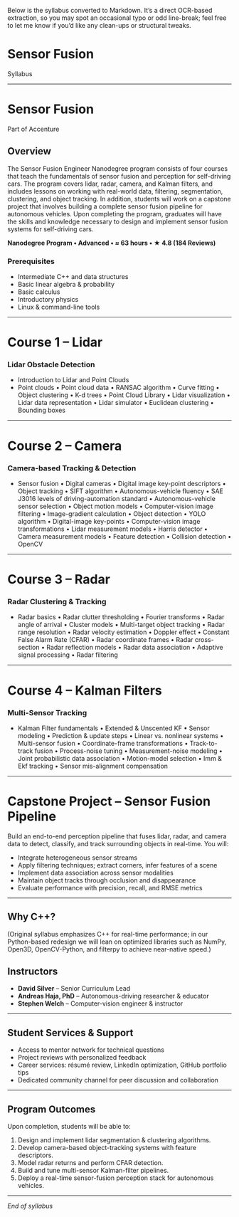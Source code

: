 Below is the syllabus converted to Markdown. It’s a direct OCR-based extraction, so you may spot an occasional typo or odd line-break; feel free to let me know if you’d like any clean-ups or structural tweaks.


# Sensor Fusion  
Syllabus  

---

# Sensor Fusion  
Part of Accenture  

## Overview  
The Sensor Fusion Engineer Nanodegree program consists of four courses that teach the fundamentals of sensor fusion and perception for self-driving cars. The program covers lidar, radar, camera, and Kalman filters, and includes lessons on working with real-world data, filtering, segmentation, clustering, and object tracking. In addition, students will work on a capstone project that involves building a complete sensor fusion pipeline for autonomous vehicles. Upon completing the program, graduates will have the skills and knowledge necessary to design and implement sensor fusion systems for self-driving cars.  

**Nanodegree Program • Advanced • ≈ 63 hours • ★ 4.8 (184 Reviews)**  

### Prerequisites  
- Intermediate C++ and data structures  
- Basic linear algebra & probability  
- Basic calculus  
- Introductory physics  
- Linux & command-line tools  

---

# Course 1 – Lidar  
### Lidar Obstacle Detection  
- Introduction to Lidar and Point Clouds  
- Point clouds • Point cloud data • RANSAC algorithm • Curve fitting • Object clustering • K-d trees • Point Cloud Library • Lidar visualization • Lidar data representation • Lidar simulator • Euclidean clustering • Bounding boxes  

---

# Course 2 – Camera  
### Camera-based Tracking & Detection  
- Sensor fusion • Digital cameras • Digital image key-point descriptors • Object tracking • SIFT algorithm • Autonomous-vehicle fluency • SAE J3016 levels of driving-automation standard • Autonomous-vehicle sensor selection • Object motion models • Computer-vision image filtering • Image-gradient calculation • Object detection • YOLO algorithm • Digital-image key-points • Computer-vision image transformations • Lidar measurement models • Harris detector • Camera measurement models • Feature detection • Collision detection • OpenCV  

---

# Course 3 – Radar  
### Radar Clustering & Tracking  
- Radar basics • Radar clutter thresholding • Fourier transforms • Radar angle of arrival • Cluster models • Multi-target object tracking • Radar range resolution • Radar velocity estimation • Doppler effect • Constant False Alarm Rate (CFAR) • Radar coordinate frames • Radar cross-section • Radar reflection models • Radar data association • Adaptive signal processing • Radar filtering  

---

# Course 4 – Kalman Filters  
### Multi-Sensor Tracking  
- Kalman Filter fundamentals • Extended & Unscented KF • Sensor modeling • Prediction & update steps • Linear vs. nonlinear systems • Multi-sensor fusion • Coordinate-frame transformations • Track-to-track fusion • Process-noise tuning • Measurement-noise modeling • Joint probabilistic data association • Motion-model selection • Imm & Ekf tracking • Sensor mis-alignment compensation  

---

# Capstone Project – Sensor Fusion Pipeline  
Build an end-to-end perception pipeline that fuses lidar, radar, and camera data to detect, classify, and track surrounding objects in real-time. You will:  
- Integrate heterogeneous sensor streams  
- Apply filtering techniques; extract corners, infer features of a scene  
- Implement data association across sensor modalities  
- Maintain object tracks through occlusion and disappearance  
- Evaluate performance with precision, recall, and RMSE metrics  

---

## Why C++?  
(Original syllabus emphasizes C++ for real-time performance; in our Python-based redesign we will lean on optimized libraries such as NumPy, Open3D, OpenCV-Python, and filterpy to achieve near-native speed.)  

## Instructors  
- **David Silver** – Senior Curriculum Lead  
- **Andreas Haja, PhD** – Autonomous-driving researcher & educator  
- **Stephen Welch** – Computer-vision engineer & instructor  

---

## Student Services & Support  
- Access to mentor network for technical questions  
- Project reviews with personalized feedback  
- Career services: résumé review, LinkedIn optimization, GitHub portfolio tips  
- Dedicated community channel for peer discussion and collaboration  

---

## Program Outcomes  
Upon completion, students will be able to:  
1. Design and implement lidar segmentation & clustering algorithms.  
2. Develop camera-based object-tracking systems with feature descriptors.  
3. Model radar returns and perform CFAR detection.  
4. Build and tune multi-sensor Kalman-filter pipelines.  
5. Deploy a real-time sensor-fusion perception stack for autonomous vehicles.  

---

_End of syllabus_


